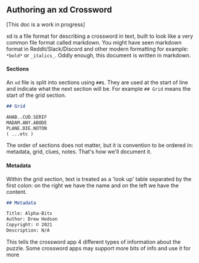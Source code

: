 ## Authoring an xd Crossword

[This doc is a work in progress]

xd is a file format for describing a crossword in text, built to look like a very common file format called markdown. You might have seen markdown format in Reddit/Slack/Discord and other modern formatting for example: `*bold*` or `_italics_`. Oddly enough, this document is written in markdown.

#### Sections

An `xd` file is split into sections using `##`s. They are used at the start of line and indicate what the next section will be. For example `## Grid` means the start of the grid section.

```md
## Grid

AHAB..CUD.SERIF
MADAM.ANY.ABODE
PLANE.DIE.NOTON
( ...etc )
```

The order of sections does not matter, but it is convention to be ordered in: metadata, grid, clues, notes. That's how we'll document it.

#### Metadata

Within the grid section, text is treated as a 'look up' table separated by the first colon: on the right we have the name and on the left we have the content. 

```md
## Metadata

Title: Alpha-Bits
Author: Drew Hodson
Copyright: © 2021
Description: N/A
```

This tells the crossword app 4 different types of information about the puzzle. Some crossword apps may support more bits of info and use it for more 